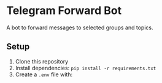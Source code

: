 # Telegram Forward Bot

A bot to forward messages to selected groups and topics.

## Setup

1. Clone this repository
2. Install dependencies: `pip install -r requirements.txt`
3. Create a `.env` file with:
